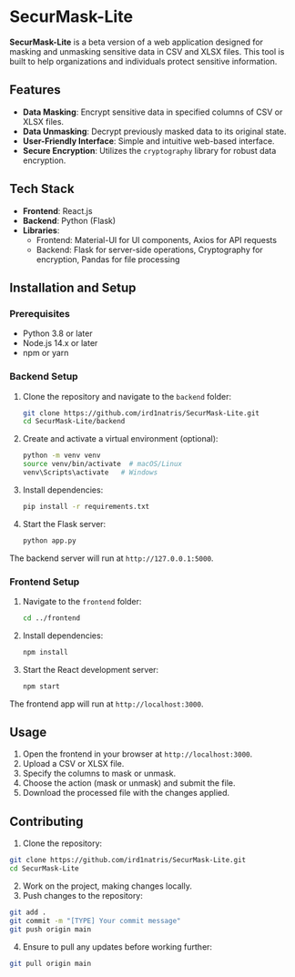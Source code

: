 # SecurMask-Lite

**SecurMask-Lite** is a beta version of a web application designed for masking and unmasking sensitive data in CSV and XLSX files. This tool is built to help organizations and individuals protect sensitive information.

## Features

- **Data Masking**: Encrypt sensitive data in specified columns of CSV or XLSX files.
- **Data Unmasking**: Decrypt previously masked data to its original state.
- **User-Friendly Interface**: Simple and intuitive web-based interface.
- **Secure Encryption**: Utilizes the `cryptography` library for robust data encryption.

## Tech Stack

- **Frontend**: React.js
- **Backend**: Python (Flask)
- **Libraries**:
  - Frontend: Material-UI for UI components, Axios for API requests
  - Backend: Flask for server-side operations, Cryptography for encryption, Pandas for file processing

## Installation and Setup

### Prerequisites

- Python 3.8 or later
- Node.js 14.x or later
- npm or yarn

### Backend Setup

1. Clone the repository and navigate to the `backend` folder:
   ```bash
   git clone https://github.com/ird1natris/SecurMask-Lite.git
   cd SecurMask-Lite/backend
   ```

2. Create and activate a virtual environment (optional):
   ```bash
   python -m venv venv
   source venv/bin/activate  # macOS/Linux
   venv\Scripts\activate   # Windows
   ```

3. Install dependencies:
   ```bash
   pip install -r requirements.txt
   ```

4. Start the Flask server:
   ```bash
   python app.py
   ```

The backend server will run at `http://127.0.0.1:5000`.

### Frontend Setup

1. Navigate to the `frontend` folder:
   ```bash
   cd ../frontend
   ```

2. Install dependencies:
   ```bash
   npm install
   ```

3. Start the React development server:
   ```bash
   npm start
   ```

The frontend app will run at `http://localhost:3000`.

## Usage

1. Open the frontend in your browser at `http://localhost:3000`.
2. Upload a CSV or XLSX file.
3. Specify the columns to mask or unmask.
4. Choose the action (mask or unmask) and submit the file.
5. Download the processed file with the changes applied.

## Contributing

1. Clone the repository:
```bash
git clone https://github.com/ird1natris/SecurMask-Lite.git  
cd SecurMask-Lite  
```
2. Work on the project, making changes locally.
3. Push changes to the repository:
```bash
git add .  
git commit -m "[TYPE] Your commit message"  
git push origin main  
```
4. Ensure to pull any updates before working further:
```bash
git pull origin main  
```


